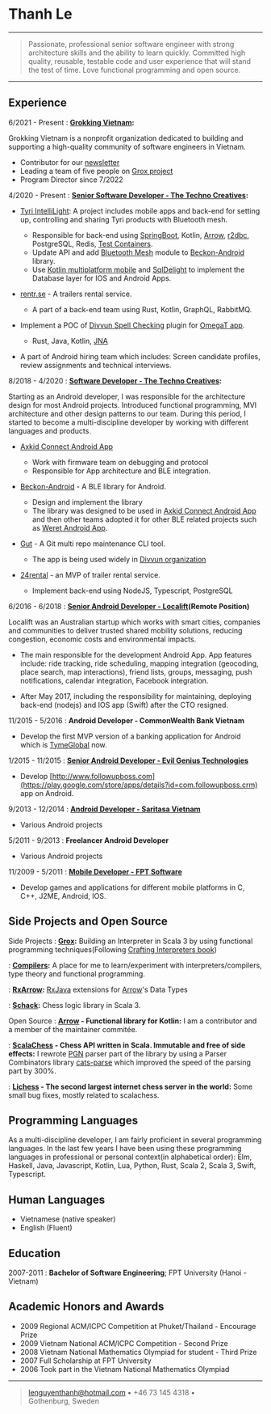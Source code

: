 Thanh Le
========

----

>  Passionate, professional senior software engineer with strong
>  architecture skills and the ability to learn quickly. Committed
>  high quality, reusable, testable code and user experience that
>  will stand the test of time. Love functional programming and
>  open source.

----


Experience
----------

6/2021 - Present
: **[Grokking Vietnam](https://www.grokking.org/):**

Grokking Vietnam is a nonprofit organization dedicated to building and supporting a high-quality community of software engineers in Vietnam.

* Contributor for our [newsletter](http://newsletter.grokking.org/)
* Leading a team of five people on [Grox project](https://github.com/grokking-vietnam/grox)
* Program Director since 7/2022

4/2020 - Present
:   **[Senior Software Developer - The Techno Creatives](https://www.technocreatives.com/):**

* [Tyri IntelliLight](https://www.tyrilights.com/intellilight/): A project includes mobile apps and back-end for setting up, controlling and sharing Tyri products with Bluetooth mesh.

  - Responsible for back-end using [SpringBoot](https://spring.io/projects/spring-boot), Kotlin, [Arrow](https://github.com/arrow-kt/arrow/), [r2dbc](https://r2dbc.io/), PostgreSQL, Redis, [Test Containers](https://www.testcontainers.org/).
  - Update API and add [Bluetooth Mesh](https://en.wikipedia.org/wiki/Bluetooth_mesh_networking) module to [Beckon-Android](https://github.com/technocreatives/beckon-android) library.
  - Use [Kotlin multiplatform mobile](https://kotlinlang.org/docs/multiplatform-mobile-getting-started.html) and [SqlDelight](https://cashapp.github.io/sqldelight/) to implement the Database layer for IOS and Android Apps.

* [rentr.se](https://rentr.se) - A trailers rental service.

  - A part of a back-end team using Rust, Kotlin, GraphQL, RabbitMQ.

* Implement a POC of [Divvun Spell Checking](https://github.com/divvun/divvunspell) plugin for [OmegaT app](https://omegat.org/).
  - Rust, Java, Kotlin, [JNA](https://github.com/java-native-access/jna)

* A part of Android hiring team which includes: Screen candidate profiles, review assignments and technical interviews.

8/2018 - 4/2020
:   **[Software Developer - The Techno Creatives](https://www.technocreatives.com/):**

Starting as an Android developer, I was responsible for the architecture design for most Android projects. Introduced functional programming, MVI architecture and other design patterns to our team. During this period, I started to become a multi-discipline developer by working with different languages and products.

* [Axkid Connect Android App](https://axkid.com/sv/product/axkid-connect/)

  - Work with firmware team on debugging and protocol
  - Responsible for App architecture and BLE integration.

* [Beckon-Android](https://github.com/technocreatives/beckon-android) - A BLE library for Android.

  - Design and implement the library
  - The library was designed to be used in [Axkid Connect Android App](https://axkid.com/sv/product/axkid-connect/) and then other teams adopted it for other BLE related projects such as [Weret Android App](https://play.google.com/store/apps/details?id=com.weret.app).

* [Gut](https://github.com/divvun/gut) -  A Git multi repo maintenance CLI tool.

  - The app is being used widely in [Divvun organization](https://divvun.no/en/index.html)

* [24rental](https://www.24rental.se/) - an MVP of trailer rental service.

  - Implement back-end using NodeJS, Typescript, PostgreSQL

6/2016 - 6/2018
:   **[Senior Android Developer - Localift](https://web.archive.org/web/20170428110344/http://localift.net:80/about-us/)(Remote Position)**

Localift was an Australian startup which works with smart cities, companies and communities to deliver trusted shared mobility solutions, reducing congestion, economic costs and environmental impacts.

- The main responsible for the development Android App. App features include: ride tracking, ride scheduling, mapping integration (geocoding, place search, map interactions), friend lists, groups, messaging, push notifications, calendar integration, Facebook integration.

- After May 2017, including the responsibility for maintaining, deploying back-end (nodejs) and IOS app (Swift) after the CTO resigned.


11/2015 - 5/2016
:   **Android Developer - CommonWealth Bank Vietnam**

- Develop the first MVP version of a banking application for Android which is [TymeGlobal](https://www.tyme.com/) now.


1/2015 - 11/2015
:   **[Senior Android Developer - Evil Genius Technologies](https://web.archive.org/web/20150801095851/http://evilgeniustechnologies.com/)**

- Develop [http://www.followupboss.com](https://play.google.com/store/apps/details?id=com.followupboss.crm) app on Android.


9/2013 - 12/2014
:   **[Android Developer - Saritasa Vietnam](https://www.saritasa.vn/)**

- Various Android projects


5/2011 - 9/2013
:   **Freelancer Android Developer**

- Various Android projects


11/2009 - 5/2011
:   **[Mobile Developer - FPT Software](https://www.fpt-software.com/)**

- Develop games and applications for different mobile platforms in C, C++, J2ME, Android, IOS.

Side Projects and Open Source
-----------------------------

Side Projects
:   **[Grox](https://github.com/grokking-vietnam/grox):** Building an Interpreter in Scala 3 by using functional programming techniques(Following [Crafting Interpreters book](https://craftinginterpreters.com/))

:   **[Compilers](https://github.com/lenguyenthanh/compilers):** A place for me to learn/experiment with
        interpreters/compilers, type theory and functional programming.

:   **[RxArrow](https://github.com/lenguyenthanh/RxArrow):** [RxJava](https://github.com/ReactiveX/rxjava) extensions for [Arrow](https://github.com/arrow-kt/arrow/)'s Data Types

:   **[Schack](https://github.com/lenguyenthanh/schack):** Chess logic library in Scala 3.


Open Source
:   **[Arrow](https://github.com/arrow-kt/arrow/) - Functional library for Kotlin:**
    I am a contributor and a member of the maintainer commitée.

:   **[ScalaChess](https://github.com/lichess-org/scalachess) - Chess API written in Scala. Immutable and free of side effects:**
    I rewrote [PGN](https://en.wikipedia.org/wiki/Portable_Game_Notation) parser part of the library by using a Parser Combinators library [cats-parse](https://github.com/typelevel/cats-parse)
    which improved the speed of the parsing part by 300%.

:   **[Lichess](https://lichess.org/) - The second largest internet chess server in the world:**
    Some small bug fixes, mostly related to scalachess.


Programming Languages
---------------------

As a multi-discipline developer, I am fairly proficient in several programming languages.
In the last few years I have been using these programming languages in professional or personal context(in alphabetical order):
Elm, Haskell, Java, Javascript, Kotlin, Lua, Python, Rust, Scala 2, Scala 3, Swift, Typescript.


Human Languages
---------------

* Vietnamese (native speaker)
* English (Fluent)


Education
---------

2007-2011
:   **Bachelor of Software Engineering**; FPT University (Hanoi - Vietnam)

Academic Honors and Awards
-------------------------

* 2009 Regional ACM/ICPC Competition at Phuket/Thailand - Encourage Prize
* 2009 Vietnam National ACM/ICPC Competition - Second Prize
* 2008 Vietnam National Mathematics Olympiad for student - Third Prize
* 2007 Full Scholarship at FPT University
* 2006 Took part in the Vietnam National Mathematics Olympiad

-------------------------

> <lenguyenthanh@hotmail.com> • +46 73 145 4318 •\
> Gothenburg, Sweden
